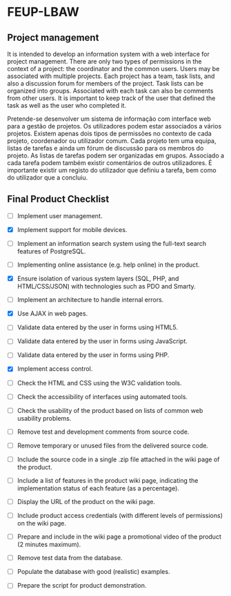 # FEUP-LBAW

## Project management

It is intended to develop an information system with a web interface for project management. There are only two types of permissions in the context of a project: the coordinator and the common users. Users may be associated with multiple projects. Each project has a team, task lists, and also a discussion forum for members of the project. Task lists can be organized into groups. Associated with each task can also be comments from other users. It is important to keep track of the user that defined the task as well as the user who completed it.

Pretende-se desenvolver um sistema de informação com interface web para a gestão de projetos. Os utilizadores podem estar associados a vários projetos. Existem apenas dois tipos de permissões no contexto de cada projeto, coordenador ou utilizador comum. Cada projeto tem uma equipa, listas de tarefas e ainda um fórum de discussão para os membros do projeto. As listas de tarefas podem ser organizadas em grupos. Associado a cada tarefa podem também existir comentários de outros utilizadores. É importante existir um registo do utilizador que definiu a tarefa, bem como do utilizador que a concluiu.

## Final Product Checklist

- [ ] Implement user management.
- [X] Implement support for mobile devices.
- [ ] Implement an information search system using the full-text search features of PostgreSQL.
- [ ] Implementing online assistance (e.g. help online) in the product.
- [X] Ensure isolation of various system layers (SQL, PHP, and HTML/CSS/JSON) with technologies such as PDO and Smarty.
- [ ] Implement an architecture to handle internal errors.
- [X] Use AJAX in web pages.
- [ ] Validate data entered by the user in forms using HTML5.
- [ ] Validate data entered by the user in forms using JavaScript.
- [ ] Validate data entered by the user in forms using PHP.
- [X] Implement access control.
- [ ] Check the HTML and CSS using the W3C validation tools.
- [ ] Check the accessibility of interfaces using automated tools.
- [ ] Check the usability of the product based on lists of common web usability problems.
- [ ] Remove test and development comments from source code.
- [ ] Remove temporary or unused files from the delivered source code.
- [ ] Include the source code in a single .zip file attached in the wiki page of the product.
- [ ] Include a list of features in the product wiki page, indicating the implementation status of each feature (as a percentage).
- [ ] Display the URL of the product on the wiki page.
- [ ] Include product access credentials (with different levels of permissions) on the wiki page.
- [ ] Prepare and include in the wiki page a promotional video of the product (2 minutes maximum).
- [ ] Remove test data from the database.
- [ ] Populate the database with good (realistic) examples.
- [ ] Prepare the script for product demonstration.


